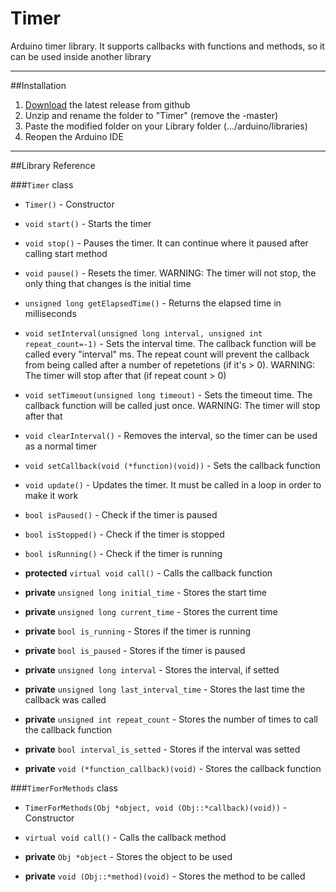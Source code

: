 # Timer
Arduino timer library. It supports callbacks with functions and methods, so it can be used inside another library

------------------------
##Installation
1. [Download](https://github.com/brunocalou/Timer/archive/master.zip) the latest release from github
2. Unzip and rename the folder to "Timer" (remove the -master)
3. Paste the modified folder on your Library folder (.../arduino/libraries)
4. Reopen the Arduino IDE

------------------------

##Library Reference

###`Timer` class

*  `Timer()` - Constructor

*  `void start()` - Starts the timer

*  `void stop()` - Pauses the timer. It can continue where it paused after calling start method

*  `void pause()` - Resets the timer. WARNING: The timer will not stop, the only thing that changes is the initial time

*  `unsigned long getElapsedTime()` - Returns the elapsed time in milliseconds

*  `void setInterval(unsigned long interval, unsigned int repeat_count=-1)` - Sets the interval time. The callback function will be called every "interval" ms. The repeat count will prevent the callback from being called after a number of repetetions (if it's > 0). WARNING: The timer will stop after that (if repeat count > 0)

*  `void setTimeout(unsigned long timeout)` - Sets the timeout time. The callback function will be called just once. WARNING: The timer will stop after that

*  `void clearInterval()` - Removes the interval, so the timer can be used as a normal timer

*  `void setCallback(void (*function)(void))` - Sets the callback function

*  `void update()` - Updates the timer. It must be called in a loop in order to make it work

*  `bool isPaused()` - Check if the timer is paused

*  `bool isStopped()` - Check if the timer is stopped

*  `bool isRunning()` - Check if the timer is running

*  **protected** `virtual void call()` - Calls the callback function

*  **private** `unsigned long initial_time` - Stores the start time

*  **private** `unsigned long current_time` - Stores the current time

*  **private** `bool is_running` - Stores if the timer is running

*  **private** `bool is_paused` - Stores if the timer is paused

*  **private** `unsigned long interval` - Stores the interval, if setted

*  **private** `unsigned long last_interval_time` - Stores the last time the callback was called

*  **private** `unsigned int repeat_count` - Stores the number of times to call the callback function

*  **private** `bool interval_is_setted` - Stores if the interval was setted

*  **private** `void (*function_callback)(void)` - Stores the callback function

###`TimerForMethods` class

*  `TimerForMethods(Obj *object, void (Obj::*callback)(void))` - Constructor

*  `virtual void call()` - Calls the callback method

*  **private** `Obj *object` - Stores the object to be used

*  **private** `void (Obj::*method)(void)` - Stores the method to be called
